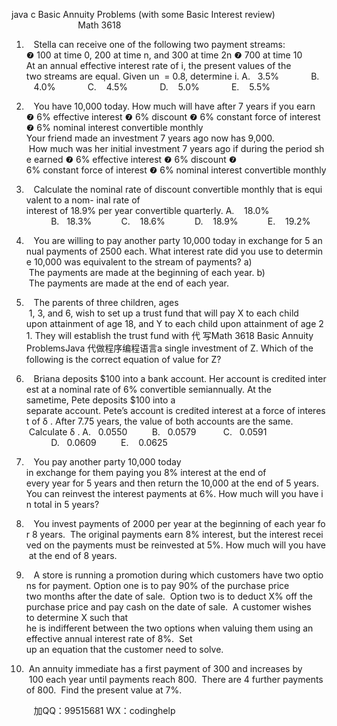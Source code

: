 java c
Basic Annuity Problems (with some Basic Interest review)                            Math 3618 
1.    Stella can receive one of the following two payment streams:
❼ 100 at time 0, 200 at time n, and 300 at time 2n
❼ 700 at time 10
At an annual effective interest rate of i, the present values of the two streams are equal. Given un  = 0.8, determine i.
A.   3.5%             B.    4.0%             C.    4.5%             D.    5.0%             E.    5.5%
2.    You have 10,000 today. How much will have after 7 years if you earn
❼ 6% effective interest 
❼ 6% discount
❼ 6% constant force of interest
❼ 6% nominal interest convertible monthly
Your friend made an investment 7 years ago now has 9,000.  How much was her initial investment 7 years ago if during the period she earned
❼ 6% effective interest
❼ 6% discount
❼ 6% constant force of interest
❼ 6% nominal interest convertible monthly
3.    Calculate the nominal rate of discount convertible monthly that is equivalent to a nom- inal rate of interest of 18.9% per year convertible quarterly.
A.    18.0%           B.   18.3%            C.    18.6%            D.    18.9%            E.    19.2%
4.    You are willing to pay another party 10,000 today in exchange for 5 annual payments of 2500 each. What interest rate did you use to determine 10,000 was equivalent to the stream of payments?
a)  The payments are made at the beginning of each year.
b)  The payments are made at the end of each year.
5.    The parents of three children, ages  1, 3, and 6, wish to set up a trust fund that will pay X to each child upon attainment of age 18, and Y to each child upon attainment of age 21. They will establish the trust fund with 代 写Math 3618 Basic Annuity ProblemsJava
代做程序编程语言a single investment of Z. Which of the following is the correct equation of value for Z?

6.    Briana deposits $100 into a bank account. Her account is credited interest at a nominal rate of 6% convertible semiannually. At the sametime, Pete deposits $100 into a separate account. Pete’s account is credited interest at a force of interest of δ . After 7.75 years, the value of both accounts are the same.  Calculate δ .
A.   0.0550          B.   0.0579           C.   0.0591           D.   0.0609          E.    0.0625
7.    You pay another party 10,000 today in exchange for them paying you 8% interest at the end of every year for 5 years and then return the 10,000 at the end of 5 years. You can reinvest the interest payments at 6%. How much will you have in total in 5 years?
8.    You invest payments of 2000 per year at the beginning of each year for 8 years.  The original payments earn 8% interest, but the interest received on the payments must be reinvested at 5%. How much will you have at the end of 8 years.
9.    A store is running a promotion during which customers have two options for payment. Option one is to pay 90% of the purchase price two months after the date of sale.  Option two is to deduct X% off the purchase price and pay cash on the date of sale.  A customer wishes to determine X such that he is indifferent between the two options when valuing them using an effective annual interest rate of 8%.  Set up an equation that the customer need to solve.

10.  An annuity immediate has a first payment of 300 and increases by  100 each year until payments reach 800.  There are 4 further payments of 800.  Find the present value at 7%.





         
加QQ：99515681  WX：codinghelp
